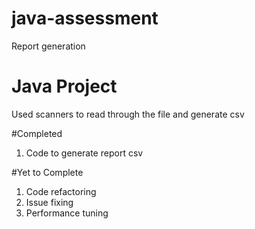 # java-assessment
Report generation


# Java Project

Used scanners to read through the file and generate csv

#Completed
1. Code to generate report csv

#Yet to Complete
1. Code refactoring
2. Issue fixing
3. Performance tuning


